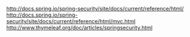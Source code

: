 
http://docs.spring.io/spring-security/site/docs/current/reference/html/  
http://docs.spring.io/spring-security/site/docs/current/reference/html/mvc.html  
http://www.thymeleaf.org/doc/articles/springsecurity.html
